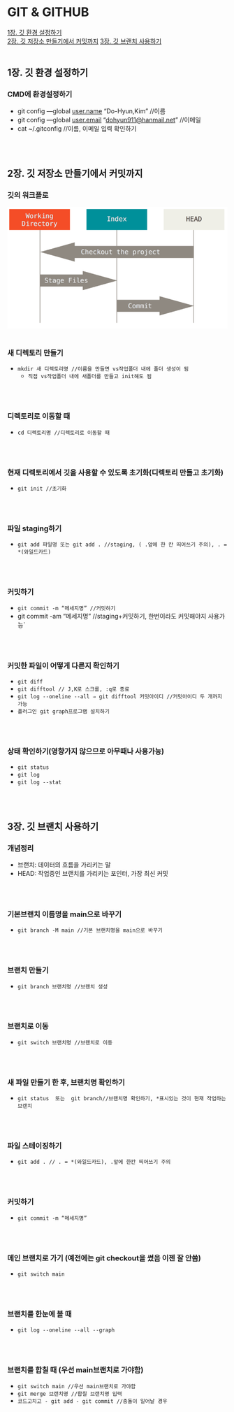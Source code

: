 # GIT & GITHUB
[1장. 깃 환경 설정하기](#1장.-깃-환경-설정하기)  
[2장. 깃 저장소 만들기에서 커밋까지](#2장.-깃-저장소-만들기에서-커밋까지)
[3장. 깃 브랜치 사용하기](#3장.깃-브랜치-사용하기)
<br>
<br>

## 1장. 깃 환경 설정하기

### CMD에 환경설정하기

- git config —global [user.name](http://user.name) “Do-Hyun,Kim” //이름
- git config —global [user.email](http://user.email) “dohyun911@hanmail.net” //이메일
- cat ~/.gitconfig  //이름, 이메일 입력 확인하기
<br>
<br>

## 2장. 깃 저장소 만들기에서 커밋까지

### 깃의 워크플로
![gitflow](gitworkflow.png)
<br>
<br>

### 새 디렉토리 만들기  
  
- `mkdir 새 디렉토리명 //이름을 만들면 vs작업폴더 내에 폴더 생성이 됨`
  - `직접 vs작업폴더 내에 새폴더를 만들고 init해도 됨`
<br>
<br>

### 디렉토리로 이동할 때  
  
- `cd 디렉토리명 //디렉토리로 이동할 때`
<br>
<br>

### 현재 디렉토리에서 깃을 사용할 수 있도록 초기화(디렉토리 만들고 초기화)
  
- `git init //초기화`
<br>
<br>

### 파일 staging하기
  
- `git add 파일명 또는 git add . //staging, ( .앞에 한 칸 띄어쓰기 주의), . = *(와일드카드)`
<br>
<br>

### 커밋하기  
  
- `git commit -m “메세지명” //커밋하기`
- git commit -am “메세지명” //staging+커밋하기, 한번이라도 커밋해야지 사용가능`
<br>
<br>

### 커밋한 파일이 어떻게 다른지 확인하기
  
- `git diff`
- `git difftool // J,K로 스크롤, :q로 종료`
- `git log --oneline --all ⇒ git difftool 커밋아이디 //커밋아이디 두 개까지 가능`
- `플러그인 git graph프로그램 설치하기`
<br>
<br>

### 상태 확인하기(영향가지 않으므로 아무때나 사용가능)  
  
- `git status`
- `git log`
- `git log --stat`
<br>
<br>

## 3장. 깃 브랜치 사용하기

### 개념정리

- 브랜치:  데이터의 흐름을 가리키는 말
- HEAD: 작업중인 브랜치를 가리키는 포인터, 가장 최신 커밋
<br>
<br>

### 기본브랜치 이름명을 main으로 바꾸기
  
- `git branch -M main //기본 브랜치명을 main으로 바꾸기`
<br>
<br>

### 브랜치 만들기
  
- `git branch 브랜치명 //브랜치 생성`
<br>
<br>

### 브랜치로 이동
  
- `git switch 브랜치명 //브랜치로 이동`
<br>
<br>

### 새 파일 만들기 한 후, 브랜치명 확인하기
  
- `git status  또는  git branch//브랜치명 확인하기, *표시있는 것이 현재 작업하는 브랜치`
<br>
<br>

### 파일 스테이징하기
  
- `git add . // . = *(와일드카드), .앞에 한칸 띄어쓰기 주의`
<br>
<br>

### 커밋하기
  
- `git commit -m “메세지명”`
<br>
<br>

### 메인 브랜치로 가기 (예전에는 git checkout을 썼음 이젠 잘 안씀)

- `git switch main`
<br>
<br>

### 브랜치를 한눈에 볼 때

- `git log --oneline --all --graph`
<br>
<br>

### 브랜치를 합칠 때 (우선 main브랜치로 가야함)

- `git switch main //우선 main브랜치로 가야함`
- `git merge 브랜치명 //합칠 브랜치명 입력`
- `코드고치고 - git add - git commit //충돌이 일어날 경우`
<br>
<br>




